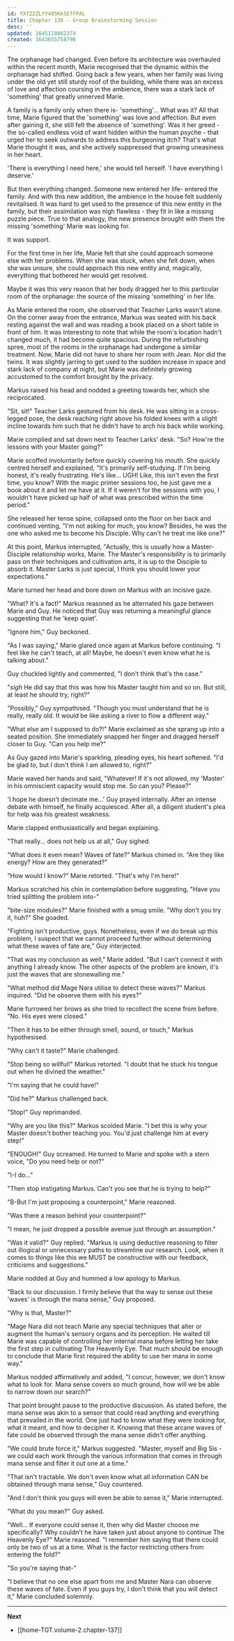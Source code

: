 ```yaml
---
id: YXfZ2ZLYY485Kk5EfFPAL
title: Chapter 136 - Group Brainstorming Session
desc: ''
updated: 1645118062374
created: 1643655758798
---
```


The orphanage had changed. Even before its architecture was overhauled within the recent month, Marie recognised that the dynamic within the orphanage had shifted. Going back a few years, when her family was living under the old yet still sturdy roof of the building, while there was an excess of love and affection coursing in the ambience, there was a stark lack of 'something' that greatly unnerved Marie.

A family is a family only when there is- 'something'... What was it? All that time, Marie figured that the 'something' was love and affection. But even after gaining it, she still felt the absence of 'something'. Was it her greed - the so-called endless void of want hidden within the human psyche - that urged her to seek outwards to address this burgeoning itch? That's what Marie thought it was, and she actively suppressed that growing uneasiness in her heart.

'There is everything I need here,' she would tell herself. 'I have everything I deserve.'

But then everything changed. Someone new entered her life- entered the family. And with this new addition, the ambience in the house felt suddenly revitalised. It was hard to get used to the presence of this new entity in the family, but their assimilation was nigh flawless - they fit in like a missing puzzle piece. True to that analogy, the new presence brought with them the missing 'something' Marie was looking for.

It was support.

For the first time in her life, Marie felt that she could approach someone else with her problems. When she was stuck, when she felt down, when she was unsure, she could approach this new entity and, magically, everything that bothered her would get resolved.

Maybe it was this very reason that her body dragged her to this particular room of the orphanage: the source of the missing 'something' in her life.

As Marie entered the room, she observed that Teacher Larks wasn't alone. On the corner away from the entrance, Markus was seated with his back resting against the wall and was reading a book placed on a short table in front of him. It was interesting to note that while the room's location hadn't changed much, it had become quite spacious. During the refurbishing spree, most of the rooms in the orphanage had undergone a similar treatment. Now, Marie did not have to share her room with Jean. Nor did the twins. It was slightly jarring to get used to the sudden increase in space and stark lack of company at night, but Marie was definitely growing accustomed to the comfort brought by the privacy.

Markus raised his head and nodded a greeting towards her, which she reciprocated.

"Sit, sit!" Teacher Larks gestured from his desk. He was sitting in a cross-legged pose, the desk reaching right above his folded knees with a slight incline towards him such that he didn't have to arch his back while working.

Marie complied and sat down next to Teacher Larks' desk. "So? How're the lessons with your Master going?"

Marie scoffed involuntarily before quickly covering his mouth. She quickly centred herself and explained, "It's primarily self-studying. If I'm being honest, it's really frustrating. He's like... UGH! Like, this isn't even the first time, you know? With the magic primer sessions too, he just gave me a book about it and let me have at it. If it weren't for the sessions with you, I wouldn't have picked up half of what was prescribed within the time period."

She released her tense spine, collapsed onto the floor on her back and continued venting, "I'm not asking for much, you know? Besides, he was the one who asked me to become his Disciple. Why can't he treat me like one?"

At this point, Markus interrupted, "Actually, this is usually how a Master-Disciple relationship works, Marie. The Master's responsibility is to primarily pass on their techniques and cultivation arts, it is up to the Disciple to absorb it. Master Larks is just special, I think you should lower your expectations."

Marie turned her head and bore down on Markus with an incisive gaze.

"What? It's a fact!" Markus reasoned as he alternated his gaze between Marie and Guy. He noticed that Guy was returning a meaningful glance suggesting that he 'keep quiet'.

"Ignore him," Guy beckoned.

"As I was saying," Marie glared once again at Markus before continuing. "I feel like he can't teach, at all! Maybe, he doesn't even know what he is talking about."

Guy chuckled lightly and commented, "I don't think that's the case."

"*sigh* He did say that this was how his Master taught him and so on. But still, at least he should try, right?"

"Possibly," Guy sympathised. "Though you must understand that he is really, really old. It would be like asking a river to flow a different way."

"What else am I supposed to do?!" Marie exclaimed as she sprang up into a seated position. She immediately snapped her finger and dragged herself closer to Guy. "Can you help me?"

As Guy gazed into Marie's sparkling, pleading eyes, his heart softened. "I'd be glad to, but I don't think I am allowed to, right?"

Marie waved her hands and said, "Whatever! If it's not allowed, my 'Master' in his omniscient capacity would stop me. So can you? Please?"

'I hope he doesn't decimate me...' Guy prayed internally. After an intense debate with himself, he finally acquiesced. After all, a diligent student's plea for help was his greatest weakness.

Marie clapped enthusiastically and began explaining.

"That really... does not help us at all," Guy sighed.

"What does it even mean? Waves of fate?" Markus chimed in. "Are they like energy? How are they generated?"

"How would I know?" Marie retorted. "That's why I'm here!"

Markus scratched his chin in contemplation before suggesting, "Have you tried splitting the problem into-"

"bite-size modules?" Marie finished with a smug smile. "Why don't you try it, huh?" She goaded.

"Fighting isn't productive, guys. Nonetheless, even if we do break up this problem, I suspect that we cannot proceed further without determining what these waves of fate are," Guy interjected.

"That was my conclusion as well," Marie added. "But I can't connect it with anything I already know. The other aspects of the problem are known, it's just the waves that are stonewalling me."

"What method did Mage Nara utilise to detect these waves?" Markus inquired. "Did he observe them with his eyes?"

Marie furrowed her brows as she tried to recollect the scene from before. "No. His eyes were closed."

"Then it has to be either through smell, sound, or touch," Markus hypothesised.

"Why can't it taste?" Marie challenged.

"Stop being so willful!" Markus retorted. "I doubt that he stuck his tongue out when he divined the weather."

"I'm saying that he could have!"

"Did he?" Markus challenged back.

"Stop!" Guy reprimanded.

"Why are you like this?" Markus scolded Marie. "I bet this is why your Master doesn't bother teaching you. You'd just challenge him at every step!"

"ENOUGH!" Guy screamed. He turned to Marie and spoke with a stern voice, "Do you need help or not?"

"I-I do..."

"Then stop instigating Markus. Can't you see that he is trying to help?"

"B-But I'm just proposing a counterpoint," Marie reasoned.

"Was there a reason behind your counterpoint?"

"I mean, he just dropped a possible avenue just through an assumption."

"Was it valid?" Guy replied. "Markus is using deductive reasoning to filter out illogical or unnecessary paths to streamline our research. Look, when it comes to things like this we MUST be constructive with our feedback, criticisms and suggestions."

Marie nodded at Guy and hummed a low apology to Markus.

"Back to our discussion. I firmly believe that the way to sense out these 'waves' is through the mana sense," Guy proposed.

"Why is that, Master?"

"Mage Nara did not teach Marie any special techniques that alter or augment the human's sensory organs and its perception. He waited till Marie was capable of controlling her internal mana before letting her take the first step in cultivating The Heavenly Eye. That much should be enough to conclude that Marie first required the ability to use her mana in some way."

Markus nodded affirmatively and added, "I concur, however, we don't know what to look for. Mana sense covers so much ground, how will we be able to narrow down our search?"

That point brought pause to the productive discussion. As stated before, the mana sense was akin to a sensor that could read anything and everything that prevailed in the world. One just had to know what they were looking for, what it meant, and how to decipher it. Knowing that these arcane waves of fate could be observed through the mana sense didn't offer anything.

"We could brute force it," Markus suggested. "Master, myself and Big Sis - we could each work through the various information that comes in through mana sense and filter it out one at a time."

"That isn't tractable. We don't even know what all information CAN be obtained through mana sense," Guy countered.

"And I don't think you guys will even be able to sense it," Marie interrupted.

"What do you mean?" Guy asked.

"Well... If everyone could sense it, then why did Master choose me specifically? Why couldn't he have taken just about anyone to continue The Heavenly Eye?" Marie reasoned. "I remember him saying that there could only be two of us at a time. What is the factor restricting others from entering the fold?"

"So you're saying that-"

"I believe that no one else apart from me and Master Nara can observe these waves of fate. Even if you guys try, I don't think that you will detect it," Marie concluded solemnly.

____

**Next**
* [[home-TGT.volume-2.chapter-137]]
